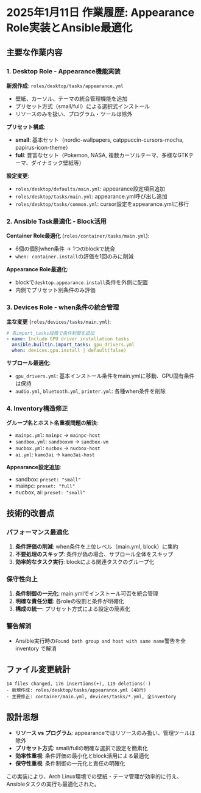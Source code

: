 # 2025年1月11日 作業履歴: Appearance Role実装とAnsible最適化

## 主要な作業内容

### 1. Desktop Role - Appearance機能実装
**新規作成**: `roles/desktop/tasks/appearance.yml`
- 壁紙、カーソル、テーマの統合管理機能を追加
- プリセット方式（small/full）による選択式インストール
- リソースのみを扱い、プログラム・ツールは除外

**プリセット構成**:
- **small**: 基本セット（nordic-wallpapers, catppuccin-cursors-mocha, papirus-icon-theme）
- **full**: 豊富なセット（Pokemon, NASA, 複数カーソルテーマ、多様なGTKテーマ、ダイナミック壁紙等）

**設定変更**:
- `roles/desktop/defaults/main.yml`: appearance設定項目追加
- `roles/desktop/tasks/main.yml`: appearance.yml呼び出し追加
- `roles/desktop/tasks/common.yml`: cursor設定をappearance.ymlに移行

### 2. Ansible Task最適化 - Block活用
**Container Role最適化** (`roles/container/tasks/main.yml`):
- 6個の個別when条件 → 1つのblockで統合
- `when: container.install`の評価を1回のみに削減

**Appearance Role最適化**:
- blockで`desktop.appearance.install`条件を外側に配置
- 内側でプリセット別条件のみ評価

### 3. Devices Role - when条件の統合管理
**主な変更** (`roles/devices/tasks/main.yml`):
```yaml
# 各import_tasks段階で条件制御を追加
- name: Include GPU driver installation tasks
  ansible.builtin.import_tasks: gpu_drivers.yml
  when: devices.gpu.install | default(false)
```

**サブロール最適化**:
- `gpu_drivers.yml`: 基本インストール条件をmain.ymlに移動、GPU固有条件は保持
- `audio.yml`, `bluetooth.yml`, `printer.yml`: 各種when条件を削除

### 4. Inventory構造修正
**グループ名とホスト名重複問題の解決**:
- `mainpc.yml`: `mainpc` → `mainpc-host`
- `sandbox.yml`: `sandboxvm` → `sandbox-vm`
- `nucbox.yml`: `nucbox` → `nucbox-host`
- `ai.yml`: `kamo3ai` → `kamo3ai-host`

**Appearance設定追加**:
- sandbox: `preset: "small"`
- mainpc: `preset: "full"`
- nucbox, ai: `preset: "small"`

## 技術的改善点

### パフォーマンス最適化
1. **条件評価の削減**: when条件を上位レベル（main.yml, block）に集約
2. **不要処理のスキップ**: 条件が偽の場合、サブロール全体をスキップ
3. **効率的なタスク実行**: blockによる関連タスクのグループ化

### 保守性向上
1. **条件制御の一元化**: main.ymlでインストール可否を統合管理
2. **明確な責任分離**: 各roleの役割と条件が明確化
3. **構成の統一**: プリセット方式による設定の簡素化

### 警告解消
- Ansible実行時の`Found both group and host with same name`警告を全inventory で解消

## ファイル変更統計
```
14 files changed, 176 insertions(+), 119 deletions(-)
- 新規作成: roles/desktop/tasks/appearance.yml (48行)
- 主要修正: container/main.yml, devices/tasks/*.yml, 全inventory
```

## 設計思想
- **リソース vs プログラム**: appearanceではリソースのみ扱い、管理ツールは除外
- **プリセット方式**: small/fullの明確な選択で設定を簡素化  
- **効率性重視**: 条件評価の最小化とblock活用による最適化
- **保守性重視**: 条件制御の一元化と責任の明確化

この実装により、Arch Linux環境での壁紙・テーマ管理が効率的に行え、Ansibleタスクの実行も最適化された。